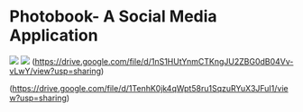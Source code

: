 # Photobook- A Social Media Application

![](https://drive.google.com/file/d/1TenhK0jk4qWpt58ru1SqzuRYuX3JFuI1/view?usp=sharing)
![](https://drive.google.com/file/d/1nS1HUtYnmCTKngJU2ZBG0dB04Vv-vLwY/view?usp=sharing)
(https://drive.google.com/file/d/1nS1HUtYnmCTKngJU2ZBG0dB04Vv-vLwY/view?usp=sharing)

(https://drive.google.com/file/d/1TenhK0jk4qWpt58ru1SqzuRYuX3JFuI1/view?usp=sharing)
